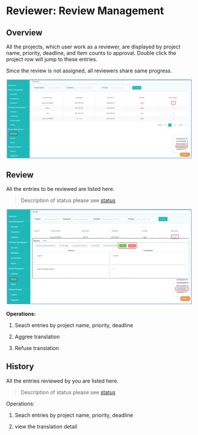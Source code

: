 # Reviewer: Review Management

## Overview

All the projects, which user work as a reviewer, are displayed by project name, priority, deadline, and item counts to approval. Double click the project row will jump to these entries.

Since the review is not assigned, all reviewers share same progress.

![](/assets/review_management.overview.png)

## Review

All the entries to be reviewed are listed here.

> Description of status please see [status](../glossary.md#status)

![](/assets/review_management.review.png)

**Operations:**

1. Seach entries by project name, priority, deadline

2. Aggree translation

3. Refuse translation


## History

All the entries reviewed by you are listed here.
 

> Description of status please see [status](../glossary.md#status)

Operations:

1. Seach entries by project name, priority, deadline

2. view the translation detail





